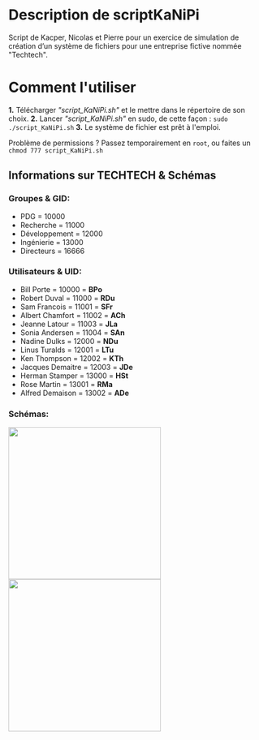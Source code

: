﻿# Description de scriptKaNiPi
Script de Kacper, Nicolas et Pierre pour un exercice de simulation de création d’un système de fichiers pour une entreprise fictive nommée "Techtech".

# Comment l'utiliser
__1.__ Télécharger _"script_KaNiPi.sh"_ et le mettre dans le répertoire de son choix.
__2.__ Lancer _"script_KaNiPi.sh"_ en sudo, de cette façon : `sudo ./script_KaNiPi.sh`
__3.__ Le système de fichier est prêt à l'emploi.

Problème de permissions ? Passez temporairement en `root`, ou faites un `chmod 777 script_KaNiPi.sh`

## Informations sur TECHTECH & Schémas
### Groupes & GID:
* PDG = 10000
* Recherche = 11000
* Développement = 12000
* Ingénierie = 13000
* Directeurs = 16666

### Utilisateurs & UID:
* Bill Porte = 10000 = __BPo__ 
* Robert Duval = 11000 = __RDu__ 
* Sam Francois = 11001 = __SFr__ 
* Albert Chamfort = 11002 = __ACh__ 
* Jeanne Latour = 11003 = __JLa__ 
* Sonia Andersen = 11004 = __SAn__ 
* Nadine Dulks = 12000 = __NDu__ 
* Linus Turalds = 12001 = __LTu__ 
* Ken Thompson = 12002 = __KTh__ 
* Jacques Demaitre = 12003 = __JDe__ 
* Herman Stamper = 13000 = __HSt__ 
* Rose Martin = 13001 = __RMa__ 
* Alfred Demaison = 13002 = __ADe__ 

### Schémas:
<img height="300px" src="https://i.imgur.com/4XJFSxb.png" /> <img height="300px" src="https://i.imgur.com/dtauHZp.png" />